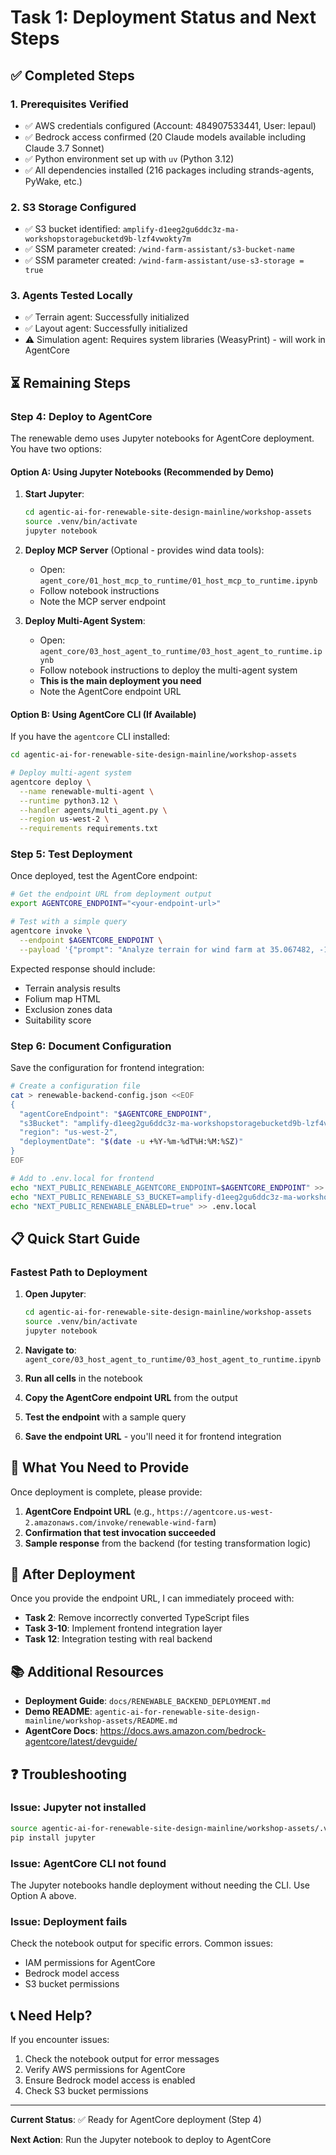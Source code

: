 # Task 1: Deployment Status and Next Steps

## ✅ Completed Steps

### 1. Prerequisites Verified
- ✅ AWS credentials configured (Account: 484907533441, User: lepaul)
- ✅ Bedrock access confirmed (20 Claude models available including Claude 3.7 Sonnet)
- ✅ Python environment set up with `uv` (Python 3.12)
- ✅ All dependencies installed (216 packages including strands-agents, PyWake, etc.)

### 2. S3 Storage Configured
- ✅ S3 bucket identified: `amplify-d1eeg2gu6ddc3z-ma-workshopstoragebucketd9b-lzf4vwokty7m`
- ✅ SSM parameter created: `/wind-farm-assistant/s3-bucket-name`
- ✅ SSM parameter created: `/wind-farm-assistant/use-s3-storage = true`

### 3. Agents Tested Locally
- ✅ Terrain agent: Successfully initialized
- ✅ Layout agent: Successfully initialized
- ⚠️  Simulation agent: Requires system libraries (WeasyPrint) - will work in AgentCore

## ⏳ Remaining Steps

### Step 4: Deploy to AgentCore

The renewable demo uses Jupyter notebooks for AgentCore deployment. You have two options:

#### Option A: Using Jupyter Notebooks (Recommended by Demo)

1. **Start Jupyter**:
   ```bash
   cd agentic-ai-for-renewable-site-design-mainline/workshop-assets
   source .venv/bin/activate
   jupyter notebook
   ```

2. **Deploy MCP Server** (Optional - provides wind data tools):
   - Open: `agent_core/01_host_mcp_to_runtime/01_host_mcp_to_runtime.ipynb`
   - Follow notebook instructions
   - Note the MCP server endpoint

3. **Deploy Multi-Agent System**:
   - Open: `agent_core/03_host_agent_to_runtime/03_host_agent_to_runtime.ipynb`
   - Follow notebook instructions to deploy the multi-agent system
   - **This is the main deployment you need**
   - Note the AgentCore endpoint URL

#### Option B: Using AgentCore CLI (If Available)

If you have the `agentcore` CLI installed:

```bash
cd agentic-ai-for-renewable-site-design-mainline/workshop-assets

# Deploy multi-agent system
agentcore deploy \
  --name renewable-multi-agent \
  --runtime python3.12 \
  --handler agents/multi_agent.py \
  --region us-west-2 \
  --requirements requirements.txt
```

### Step 5: Test Deployment

Once deployed, test the AgentCore endpoint:

```bash
# Get the endpoint URL from deployment output
export AGENTCORE_ENDPOINT="<your-endpoint-url>"

# Test with a simple query
agentcore invoke \
  --endpoint $AGENTCORE_ENDPOINT \
  --payload '{"prompt": "Analyze terrain for wind farm at 35.067482, -101.395466 with project_id test123"}'
```

Expected response should include:
- Terrain analysis results
- Folium map HTML
- Exclusion zones data
- Suitability score

### Step 6: Document Configuration

Save the configuration for frontend integration:

```bash
# Create a configuration file
cat > renewable-backend-config.json <<EOF
{
  "agentCoreEndpoint": "$AGENTCORE_ENDPOINT",
  "s3Bucket": "amplify-d1eeg2gu6ddc3z-ma-workshopstoragebucketd9b-lzf4vwokty7m",
  "region": "us-west-2",
  "deploymentDate": "$(date -u +%Y-%m-%dT%H:%M:%SZ)"
}
EOF

# Add to .env.local for frontend
echo "NEXT_PUBLIC_RENEWABLE_AGENTCORE_ENDPOINT=$AGENTCORE_ENDPOINT" >> .env.local
echo "NEXT_PUBLIC_RENEWABLE_S3_BUCKET=amplify-d1eeg2gu6ddc3z-ma-workshopstoragebucketd9b-lzf4vwokty7m" >> .env.local
echo "NEXT_PUBLIC_RENEWABLE_ENABLED=true" >> .env.local
```

## 📋 Quick Start Guide

### Fastest Path to Deployment

1. **Open Jupyter**:
   ```bash
   cd agentic-ai-for-renewable-site-design-mainline/workshop-assets
   source .venv/bin/activate
   jupyter notebook
   ```

2. **Navigate to**: `agent_core/03_host_agent_to_runtime/03_host_agent_to_runtime.ipynb`

3. **Run all cells** in the notebook

4. **Copy the AgentCore endpoint URL** from the output

5. **Test the endpoint** with a sample query

6. **Save the endpoint URL** - you'll need it for frontend integration

## 🎯 What You Need to Provide

Once deployment is complete, please provide:

1. **AgentCore Endpoint URL** (e.g., `https://agentcore.us-west-2.amazonaws.com/invoke/renewable-wind-farm`)
2. **Confirmation that test invocation succeeded**
3. **Sample response** from the backend (for testing transformation logic)

## 🚀 After Deployment

Once you provide the endpoint URL, I can immediately proceed with:

- **Task 2**: Remove incorrectly converted TypeScript files
- **Task 3-10**: Implement frontend integration layer
- **Task 12**: Integration testing with real backend

## 📚 Additional Resources

- **Deployment Guide**: `docs/RENEWABLE_BACKEND_DEPLOYMENT.md`
- **Demo README**: `agentic-ai-for-renewable-site-design-mainline/workshop-assets/README.md`
- **AgentCore Docs**: https://docs.aws.amazon.com/bedrock-agentcore/latest/devguide/

## ❓ Troubleshooting

### Issue: Jupyter not installed
```bash
source agentic-ai-for-renewable-site-design-mainline/workshop-assets/.venv/bin/activate
pip install jupyter
```

### Issue: AgentCore CLI not found
The Jupyter notebooks handle deployment without needing the CLI. Use Option A above.

### Issue: Deployment fails
Check the notebook output for specific errors. Common issues:
- IAM permissions for AgentCore
- Bedrock model access
- S3 bucket permissions

## 📞 Need Help?

If you encounter issues:
1. Check the notebook output for error messages
2. Verify AWS permissions for AgentCore
3. Ensure Bedrock model access is enabled
4. Check S3 bucket permissions

---

**Current Status**: ✅ Ready for AgentCore deployment (Step 4)

**Next Action**: Run the Jupyter notebook to deploy to AgentCore
